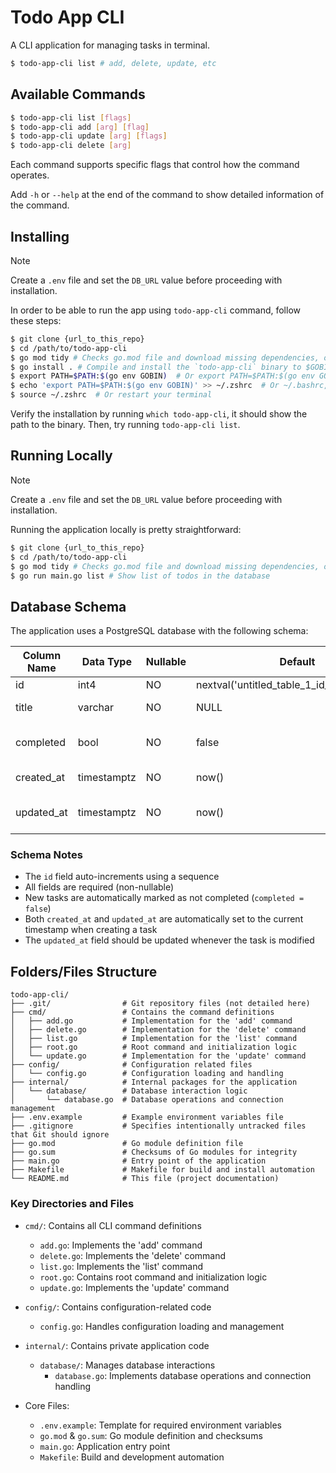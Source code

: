 # Todo App CLI
A CLI application for managing tasks in terminal.

```bash
$ todo-app-cli list # add, delete, update, etc
```

## Available Commands
```bash
$ todo-app-cli list [flags]
$ todo-app-cli add [arg] [flag]
$ todo-app-cli update [arg] [flags]
$ todo-app-cli delete [arg]

```

Each command supports specific flags that control how the command operates.

Add `-h` or `--help` at the end of the command to show detailed information of the command.

## Installing
> [!NOTE]
> Create a `.env` file and set the `DB_URL` value before proceeding with installation.

In order to be able to run the app using `todo-app-cli` command, follow these steps:
```bash
$ git clone {url_to_this_repo}
$ cd /path/to/todo-app-cli
$ go mod tidy # Checks go.mod file and download missing dependencies, or removed unneeded ones.
$ go install . # Compile and install the `todo-app-cli` binary to $GOBIN directory (or $GOPATH/bin). 
$ export PATH=$PATH:$(go env GOBIN)  # Or export PATH=$PATH:$(go env GOPATH)/bin if GOBIN is empty
$ echo 'export PATH=$PATH:$(go env GOBIN)' >> ~/.zshrc  # Or ~/.bashrc, etc. to make PATH persistence
$ source ~/.zshrc  # Or restart your terminal
```

Verify the installation by running `which todo-app-cli`, it should show the path to the binary. Then, try running `todo-app-cli list`.

## Running Locally
> [!NOTE]
> Create a `.env` file and set the `DB_URL` value before proceeding with installation.

Running the application locally is pretty straightforward:
```bash
$ git clone {url_to_this_repo}
$ cd /path/to/todo-app-cli
$ go mod tidy # Checks go.mod file and download missing dependencies, or removed unneeded ones.
$ go run main.go list # Show list of todos in the database
```
## Database Schema
The application uses a PostgreSQL database with the following schema:

| Column Name | Data Type   | Nullable | Default                                        | Description                    |
|------------|-------------|----------|------------------------------------------------|--------------------------------|
| id         | int4        | NO       | nextval('untitled_table_1_id_seq'::regclass)  | Primary key                    |
| title      | varchar     | NO       | NULL                                           | Task title/description         |
| completed  | bool        | NO       | false                                          | Task completion status         |
| created_at | timestamptz | NO       | now()                                          | Timestamp of task creation     |
| updated_at | timestamptz | NO       | now()                                          | Timestamp of last modification |

### Schema Notes
- The `id` field auto-increments using a sequence
- All fields are required (non-nullable)
- New tasks are automatically marked as not completed (`completed = false`)
- Both `created_at` and `updated_at` are automatically set to the current timestamp when creating a task
- The `updated_at` field should be updated whenever the task is modified

## Folders/Files Structure
```
todo-app-cli/
├── .git/                # Git repository files (not detailed here)
├── cmd/                 # Contains the command definitions
│   ├── add.go           # Implementation for the 'add' command
│   ├── delete.go        # Implementation for the 'delete' command
│   ├── list.go          # Implementation for the 'list' command
│   ├── root.go          # Root command and initialization logic
│   └── update.go        # Implementation for the 'update' command
├── config/              # Configuration related files
│   └── config.go        # Configuration loading and handling
├── internal/            # Internal packages for the application
│   └── database/        # Database interaction logic
│       └── database.go  # Database operations and connection management
├── .env.example         # Example environment variables file
├── .gitignore           # Specifies intentionally untracked files that Git should ignore
├── go.mod               # Go module definition file
├── go.sum               # Checksums of Go modules for integrity
├── main.go              # Entry point of the application
├── Makefile             # Makefile for build and install automation
└── README.md            # This file (project documentation)
```

### Key Directories and Files

* `cmd/`: Contains all CLI command definitions
  * `add.go`: Implements the 'add' command
  * `delete.go`: Implements the 'delete' command
  * `list.go`: Implements the 'list' command
  * `root.go`: Contains root command and initialization logic
  * `update.go`: Implements the 'update' command

* `config/`: Contains configuration-related code
  * `config.go`: Handles configuration loading and management

* `internal/`: Contains private application code
  * `database/`: Manages database interactions
    * `database.go`: Implements database operations and connection handling

* Core Files:
  * `.env.example`: Template for required environment variables
  * `go.mod` & `go.sum`: Go module definition and checksums
  * `main.go`: Application entry point
  * `Makefile`: Build and development automation
